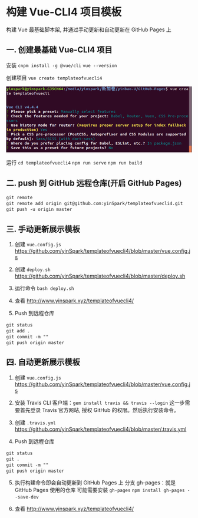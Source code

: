 # 构建 Vue-CLI4 项目模板

构建 Vue 最基础脚本架, 并通过手动更新和自动更新在 GitHub Pages 上

## 一. 创建最基础 Vue-CLI4 项目

安装
`cnpm install -g @vue/cli`
`vue --version`

创建项目
`vue create templateofvuecli4`

![vue-cli 配置](./public/create-vue-config.png)

运行
`cd templateofvuecli4`
`npm run serve`
`npm run build`

## 二. push 到 GitHub 远程仓库(开启 GitHub Pages)

```
git remote
git remote add origin git@github.com:yinSpark/templateofvuecli4.git
git push -u origin master
```

## 三. 手动更新展示模板

1. 创建 `vue.config.js`
<https://github.com/yinSpark/templateofvuecli4/blob/master/vue.config.js>

2. 创建 `deploy.sh`
   <https://github.com/yinSpark/templateofvuecli4/blob/master/deploy.sh>

3. 运行命令
`bash deploy.sh`

4. 查看
<http://www.yinspark.xyz/templateofvuecli4/>

5. Push 到远程仓库

```
git status
git add .
git commit -m ""
git push origin master
```

## 四. 自动更新展示模板

1. 创建 `vue.config.js`
<https://github.com/yinSpark/templateofvuecli4/blob/master/vue.config.js>

2. 安装 Travis CLI 客户端：`gem install travis && travis --login`
这一步需要首先登录 Travis 官方网站, 授权 GitHub 的权限。然后执行安装命令。

3. 创建 `.travis.yml`
<https://github.com/yinSpark/templateofvuecli4/blob/master/.travis.yml>

4. Push 到远程仓库

```
git status
git .
git commit -m ""
git push origin master
```

5. 执行构建命令即会自动更新到 GitHub Pages 上
分支 gh-pages：就是 GitHub Pages 使用的仓库
可能需要安装 `gh-pages`
`npm install gh-pages --save-dev`

6. 查看
<http://www.yinspark.xyz/templateofvuecli4/>
